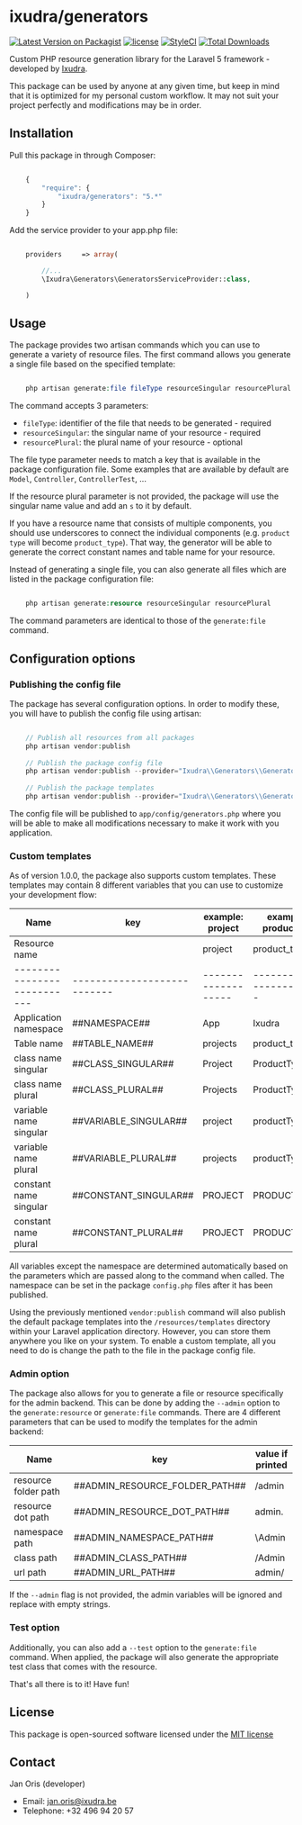 ixudra/generators
========================

[![Latest Version on Packagist](https://img.shields.io/packagist/v/ixudra/generators.svg?style=flat-square)](https://packagist.org/packages/ixudra/generators)
[![license](https://img.shields.io/github/license/ixudra/generators.svg)]()
[![StyleCI](https://styleci.io/repos/20149394/shield)](https://styleci.io/repos/20149394)
[![Total Downloads](https://img.shields.io/packagist/dt/ixudra/generators.svg?style=flat-square)](https://packagist.org/packages/ixudra/generators)

Custom PHP resource generation library for the Laravel 5 framework - developed by [Ixudra](http://ixudra.be).

This package can be used by anyone at any given time, but keep in mind that it is optimized for my personal custom workflow. It may not suit your project perfectly and modifications may be in order.




## Installation

Pull this package in through Composer:

```js

    {
        "require": {
            "ixudra/generators": "5.*"
        }
    }

```

Add the service provider to your app.php file:

```php

    providers     => array(

        //...
        \Ixudra\Generators\GeneratorsServiceProvider::class,

    )

```




## Usage

The package provides two artisan commands which you can use to generate a variety of resource files. The first command allows you generate a single file based on the specified template:

```php

    php artisan generate:file fileType resourceSingular resourcePlural

```

The command accepts 3 parameters: 

 - `fileType`: identifier of the file that needs to be generated - required
 - `resourceSingular`: the singular name of your resource - required
 - `resourcePlural`: the plural name of your resource - optional
 
The file type parameter needs to match a key that is available in the package configuration file. Some examples that are available by default are `Model`, `Controller`, `ControllerTest`, ...
 
If the resource plural parameter is not provided, the package will use the singular name value and add an `s` to it by default.

If you have a resource name that consists of multiple components, you should use underscores to connect the individual components (e.g. `product type` will become `product_type`). That way, the generator will be able to generate the correct constant names and table name for your resource.

Instead of generating a single file, you can also generate all files which are listed in the package configuration file:

```php

    php artisan generate:resource resourceSingular resourcePlural

```

The command parameters are identical to those of the `generate:file` command.




## Configuration options

### Publishing the config file

The package has several configuration options. In order to modify these, you will have to publish the config file using artisan:

```php

    // Publish all resources from all packages
    php artisan vendor:publish
    
    // Publish the package config file
    php artisan vendor:publish --provider="Ixudra\\Generators\\GeneratorsServiceProvider" --tag="config"
    
    // Publish the package templates
    php artisan vendor:publish --provider="Ixudra\\Generators\\GeneratorsServiceProvider" --tag="templates"

```

The config file will be published to `app/config/generators.php` where you will be able to make all modifications necessary to make it work with you application.


### Custom templates

As of version 1.0.0, the package also supports custom templates. These templates may contain 8 different variables that you can use to customize your development flow:


| Name                      | key                       | example: project  | example 2: product type   |
|---------------------------|---------------------------|-------------------|---------------------------|
| Resource name             |                           | project           | product_type              |
|---------------------------|---------------------------|-------------------|---------------------------|
| Application namespace     | ##NAMESPACE##             | App               | Ixudra                    |
| Table name                | ##TABLE_NAME##            | projects          | product_types             |
| class name singular       | ##CLASS_SINGULAR##        | Project           | ProductType               |
| class name plural         | ##CLASS_PLURAL##          | Projects          | ProductTypes              |
| variable name singular    | ##VARIABLE_SINGULAR##     | project           | productType               |
| variable name plural      | ##VARIABLE_PLURAL##       | projects          | productTypes              |
| constant name singular    | ##CONSTANT_SINGULAR##     | PROJECT           | PRODUCT_TYPE              |
| constant name plural      | ##CONSTANT_PLURAL##       | PROJECT           | PRODUCT_TYPES             |


All variables except the namespace are determined automatically based on the parameters which are passed along to the command when called. The namespace can be set in the package `config.php` files after it has been published.

Using the previously mentioned `vendor:publish` command will also publish the default package templates into the `/resources/templates` directory within your Laravel application directory. However, you can store them anywhere you like on your system. To enable a custom template, all you need to do is change the path to the file in the package config file.


### Admin option

The package also allows for you to generate a file or resource specifically for the admin backend. This can be done by adding the `--admin` option to the `generate:resource` or `generate:file` commands. There are 4 different parameters that can be used to modify the templates for the admin backend:


| Name                      | key                               | value if printed      |
|---------------------------|-----------------------------------|-----------------------|
| resource folder path      | ##ADMIN_RESOURCE_FOLDER_PATH##    | /admin                |
| resource dot path         | ##ADMIN_RESOURCE_DOT_PATH##       | admin.                |
| namespace path            | ##ADMIN_NAMESPACE_PATH##          | \Admin                |
| class path                | ##ADMIN_CLASS_PATH##              | /Admin                |
| url path                  | ##ADMIN_URL_PATH##                | admin/                |


If the `--admin` flag is not provided, the admin variables will be ignored and replace with empty strings.


### Test option

Additionally, you can also add a `--test` option to the `generate:file` command. When applied, the package will also generate the appropriate test class that comes with the resource. 


That's all there is to it! Have fun!




## License

This package is open-sourced software licensed under the [MIT license](http://opensource.org/licenses/MIT)




## Contact

Jan Oris (developer)

- Email: jan.oris@ixudra.be
- Telephone: +32 496 94 20 57